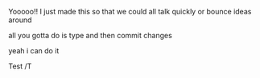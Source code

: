 Yooooo!! I just made this so that we could all talk quickly or bounce ideas around

all you gotta do is type and then commit changes 

yeah i can do it

Test /T
